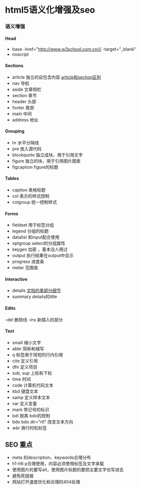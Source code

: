 # html5语义化增强及seo

### 语义增强

#### Head

- base
    -href="http://www.w3school.com.cn/i/
    -target="_blank"
- noscript
    
#### Sections

- article   独立的自包含内容   <a href="http://www.yiiyaa.net/?p=1457" target="_blank">article和section区别</a>
- nav   导航
- aside   文章侧栏
- section   章节
- header   头部
- footer   尾部
- main  中间
- address  地址

#### Grouping

- hr  水平分隔线
- pre   放入源代码
- blockquote   独立成块，用于引用文字
- figure   独立的块，用于引用图片图表
- figcaption   figure的标题

#### Tables

- caption   表格标题
- col   表示的样式控制
- colgroup   统一控制样式

#### Forms

- fieldset   用于标签分组
- legend   分组的标题
- datalist   和input配合使用
- optgroup   select的分组属性
- keygen   加密 ，基本没人用过
- output   执行结果在output中显示
- progress   进度条
- meter   范围值

#### Interactive

- details   <a href="http://www.w3school.com.cn/tiy/t.asp?f=html5_details">文档的某部分细节</a>
- summary   details的title

#### Edits

-del   删除线
-ins   新插入的部分

#### Text

- small   缩小文字
- abbr   简称和缩写
- q    标签用于简短的行内引用
- cite   定义引用
- dfn   定义项目
- sub, sup   上标和下标
- time   时间
- code   计算机代码文本
- kbd   键盘文本
- samp   定义样本文本
- var   定义变量
- mark   带记号的标识
- bdi   脱离 bdo的控制
- bdo   bdo dir="rtl" 改变文本方向
- wbr   换行时机标签

## SEO 重点

- meta 的description、keywords合理分布
- h1-h6 p合理使用，内容必须使用标签及文字承载
- 使用图片的要写alt，使用图片标题的要把主要文字也写进去
- 避免死链接
- 网站打开速度优化和合理的404处理